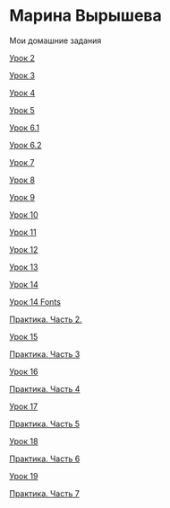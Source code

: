 # Марина Вырышева
Мои домашние задания

[Урок 2](https://github.com/inalmar/inalmar.github.io/tree/master/lesson_2/site "Нарезка графики")

[Урок 3](https://github.com/inalmar/inalmar.github.io/tree/master/lesson_3 "Настройка Sublime")

[Урок 4](https://inalmar.github.io/lesson_4/ "Сверстанная только на html книжка")

[Урок 5](https://inalmar.github.io/lesson_5/ "Та же книжка но + css")

[Урок 6.1](https://inalmar.github.io/lesson_6/6.1/ "Позционирование")

[Урок 6.2](https://inalmar.github.io/lesson_6/6.2/ "Позиционирование")

[Урок 7](https://inalmar.github.io/lesson_7/project/src/ "Первый сайт, сверстанный из макета на html и css")

[Урок 8](https://inalmar.github.io/lesson_8/project/src/ "Знакомство с сеткой Bootstrap")

[Урок 9](https://inalmar.github.io/lesson_9/project%209/src/ "Сайт из урока 7 но с Bootstrap")

[Урок 10](https://github.com/inalmar/inalmar.github.io/tree/master/lesson_10/ "Less")

[Урок 11](https://github.com/inalmar/inalmar.github.io/tree/master/lesson_11 "Сниппеты")

[Урок 12](https://inalmar.github.io/ "GitHub")

[Урок 13](https://inalmar.github.io/lesson_13/ "Pixel Perfect")

[Урок 14](https://inalmar.github.io/lesson_14/project/src/ "Практика. Вестка шапки")

[Урок 14 Fonts](https://inalmar.github.io/lesson_14%20Fonts/project/src/ "Подключение шрифтов")

[Практика. Часть 2.](https://inalmar.github.io/practical_worker_2/project/src/ "Верстка первой секции сайта")

[Урок 15](https://inalmar.github.io/lesson_15/ "Псевдоклассы")

[Практика. Часть 3](https://inalmar.github.io/practical_worker_3/project/src/ "Адаптация первой секции сайта")

[Урок 16](https://inalmar.github.io/lesson_16/ "Слайдер на сайте")

[Практика. Часть 4](https://inalmar.github.io/practical_worker_4/project/src/ "Верстка слайдера )преимущества)")

[Урок 17](https://inalmar.github.io/lesson_17/ "Всплывающие окна")

[Практика. Часть 5](https://inalmar.github.io/practical_worker_5/project/src/ "Всплывающее окно (Получить консультацию)")

[Урок 18](https://inalmar.github.io/lesson_18/index.html "Табы и аккордеон")

[Практика. Часть 6](https://inalmar.github.io/practical_worker_6/project/src/ "Блок с ценами")

[Урок 19](https://inalmar.github.io/lesson_19/ "Анимация")

[Практика. Часть 7](https://inalmar.github.io/practical_worker_7/project/src/ "Блок с отзывами")

